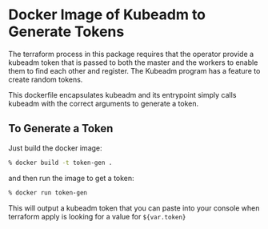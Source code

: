 # Docker Image of Kubeadm to Generate Tokens
The terraform process in this package requires that the operator provide a
kubeadm token that is passed to both the master and the workers to enable them
to find each other and register. The Kubeadm program has a feature to create
random tokens.

This dockerfile encapsulates kubeadm and its entrypoint simply calls kubeadm
with the correct arguments to generate a token.

## To Generate a Token
Just build the docker image:
```bash
% docker build -t token-gen .
```

and then run the image to get a token:
```bash
% docker run token-gen
```

This will output a kubeadm token that you can paste into your console when
terraform apply is looking for a value for `${var.token}`
